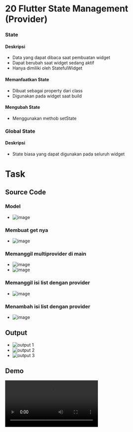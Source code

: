 # 20 Flutter State Management (Provider)

### State

#### Deskripsi
* Data yang dapat dibaca saat pembuatan widget
* Dapat berubah saat widget sedang aktif
* Hanya dimiliki oleh StatefulWidget

#### Memanfaatkan State
* Dibuat sebagai property dari class
* Digunakan pada widget saat build

#### Mengubah State
* Menggunakan methob setState

### Global State

#### Deskripsi
* State biasa yang dapat digunakan pada seluruh widget

# Task

## Source Code

### Model
* ![image](https://user-images.githubusercontent.com/76719135/161727228-2b68d016-c7eb-4b05-b843-c23fbfc855ea.png)

### Membuat get nya
* ![image](https://user-images.githubusercontent.com/76719135/161727342-e718ab7b-454f-431a-9055-e7ba8568f126.png)

### Memanggil multiprovider di main
* ![image](https://user-images.githubusercontent.com/76719135/161727675-e99a661e-e531-4eb0-84c3-c2ea44c15d92.png)
* ![image](https://user-images.githubusercontent.com/76719135/161727720-3cbf5a41-6ee7-4d7f-89d2-284b0d4e4181.png)

### Memanggil isi list dengan provider
* ![image](https://user-images.githubusercontent.com/76719135/161727934-dcbdf35d-e24f-4daf-b957-418467269307.png)

### Menambah isi list dengan provider
* ![image](https://user-images.githubusercontent.com/76719135/161728157-00b657c4-c602-4a35-9f88-91633cbb4e0d.png)

## Output
* ![output 1](https://user-images.githubusercontent.com/76719135/161730875-3ff5c54d-d735-4bb6-8a0c-bf78e0a26b72.jpg)
* ![output 2](https://user-images.githubusercontent.com/76719135/161730945-10eb212f-12b1-4413-86b4-f1abf38a8af8.jpg)
* ![output 3](https://user-images.githubusercontent.com/76719135/161730959-49fcdbf9-9f60-4e35-938a-09a5de9ca76e.jpg)

## Demo
![Demo](https://github.com/dhimas-pixel/Flutter_Stephanus-Dhimas-Hulio/blob/main/20_Flutter%20State%20Management%20(Provider)/Screeshots/Demo.mp4)
